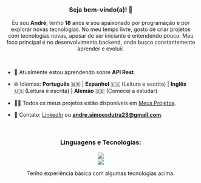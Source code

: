 <h3 align="center">Seja bem-vindo(a)! 👋</h3>
<p align="center">Eu sou <strong>André</strong>, tenho <strong>18</strong> anos e sou apaixonado por programação e por explorar novas tecnologias. No meu tempo livre, gosto de criar projetos com tecnologias novas, apesar de ser iniciante e entendendo pouco. Meu foco principal é no desenvolvimento backend, onde busco constantemente aprender e evoluir.</p>

<br>

- 🌱 Atualmente estou aprendendo sobre **API Rest**.

- 🌐 Idiomas: **Português** 🇧🇷 | **Espanhol** 🇪🇸 (Leitura e escrita) | **Inglês** 🇺🇸 (Leitura e escrita) | **Alemão** 🇩🇪 (Comecei a estudar)

- 👨‍💻 Todos os meus projetos estão disponíveis em [Meus Projetos](https://tinyurl.com/ohneeternal).

- 📩 Contato: [LinkedIn](https://linkedin.com/euandresimoes) ou **andre.simoesdutra23@gmail.com**.

<br>

<h3 align="center">Linguagens e Tecnologias:</h3>
<p align="center">
  <a href="https://skillicons.dev">
    <img src="https://skillicons.dev/icons?i=cs,dotnet,js,express,py,selenium" />
    <br>
    <img src="https://skillicons.dev/icons?i=postman,mysql,mongodb,git" />
  </a>
  <p align="center">Tenho experiência básica com algumas tecnologias acima.</p>
</p>

<br>

